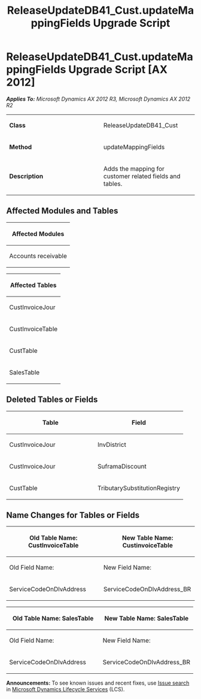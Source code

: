 ﻿---
title: ReleaseUpdateDB41_Cust.updateMappingFields Upgrade Script
TOCTitle: ReleaseUpdateDB41_Cust.updateMappingFields Upgrade Script
ms:assetid: b8dc8f1f-8574-b7a5-e14c-d0b947d8ba6f
ms:mtpsurl: https://msdn.microsoft.com/en-us/library/JJ737084(v=AX.60)
ms:contentKeyID: 49710766
ms.date: 05/18/2015
mtps_version: v=AX.60
---

# ReleaseUpdateDB41\_Cust.updateMappingFields Upgrade Script [AX 2012]


_**Applies To:** Microsoft Dynamics AX 2012 R3, Microsoft Dynamics AX 2012 R2_

<table>
<colgroup>
<col style="width: 50%" />
<col style="width: 50%" />
</colgroup>
<tbody>
<tr class="odd">
<td><p><strong>Class</strong></p></td>
<td><p>ReleaseUpdateDB41_Cust</p></td>
</tr>
<tr class="even">
<td><p><strong>Method</strong></p></td>
<td><p>updateMappingFields</p></td>
</tr>
<tr class="odd">
<td><p><strong>Description</strong></p></td>
<td><p>Adds the mapping for customer related fields and tables.</p></td>
</tr>
</tbody>
</table>


## Affected Modules and Tables

<table>
<colgroup>
<col style="width: 100%" />
</colgroup>
<thead>
<tr class="header">
<th><p>Affected Modules</p></th>
</tr>
</thead>
<tbody>
<tr class="odd">
<td><p>Accounts receivable</p></td>
</tr>
</tbody>
</table>


<table>
<colgroup>
<col style="width: 100%" />
</colgroup>
<thead>
<tr class="header">
<th><p>Affected Tables</p></th>
</tr>
</thead>
<tbody>
<tr class="odd">
<td><p>CustInvoiceJour</p></td>
</tr>
<tr class="even">
<td><p>CustInvoiceTable</p></td>
</tr>
<tr class="odd">
<td><p>CustTable</p></td>
</tr>
<tr class="even">
<td><p>SalesTable</p></td>
</tr>
</tbody>
</table>


## Deleted Tables or Fields

<table>
<colgroup>
<col style="width: 50%" />
<col style="width: 50%" />
</colgroup>
<thead>
<tr class="header">
<th><p>Table</p></th>
<th><p>Field</p></th>
</tr>
</thead>
<tbody>
<tr class="odd">
<td><p>CustInvoiceJour</p></td>
<td><p>InvDistrict</p></td>
</tr>
<tr class="even">
<td><p>CustInvoiceJour</p></td>
<td><p>SuframaDiscount</p></td>
</tr>
<tr class="odd">
<td><p>CustTable</p></td>
<td><p>TributarySubstitutionRegistry</p></td>
</tr>
</tbody>
</table>


## Name Changes for Tables or Fields

<table>
<colgroup>
<col style="width: 50%" />
<col style="width: 50%" />
</colgroup>
<thead>
<tr class="header">
<th><p>Old Table Name: CustInvoiceTable</p></th>
<th><p>New Table Name: CustinvoiceTable</p></th>
</tr>
</thead>
<tbody>
<tr class="odd">
<td><p>Old Field Name:</p></td>
<td><p>New Field Name:</p></td>
</tr>
<tr class="even">
<td><p>ServiceCodeOnDlvAddress</p></td>
<td><p>ServiceCodeOnDlvAddress_BR</p></td>
</tr>
</tbody>
</table>


<table>
<colgroup>
<col style="width: 50%" />
<col style="width: 50%" />
</colgroup>
<thead>
<tr class="header">
<th><p>Old Table Name: SalesTable</p></th>
<th><p>New Table Name: SalesTable</p></th>
</tr>
</thead>
<tbody>
<tr class="odd">
<td><p>Old Field Name:</p></td>
<td><p>New Field Name:</p></td>
</tr>
<tr class="even">
<td><p>ServiceCodeOnDlvAddress</p></td>
<td><p>ServiceCodeOnDlvAddress_BR</p></td>
</tr>
</tbody>
</table>

  
**Announcements:** To see known issues and recent fixes, use [Issue search](http://go.microsoft.com/fwlink/?linkid=389258) in [Microsoft Dynamics Lifecycle Services](http://go.microsoft.com/fwlink/?linkid=306505) (LCS).

